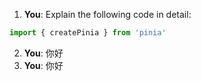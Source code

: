 1. **You**: Explain the following code in detail: 
```typescript
import { createPinia } from 'pinia'
```
2. **You**: 你好
3. **You**: 你好